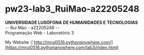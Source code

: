 # pw23-lab3_RuiMao-a22205248
<b>UNIVERSIDADE LUSÓFONA DE HUMANIDADES E TECNOLOGIAS</b><br>
-- Rui Mao - a22205248 --<br>
Programação Web - Laboratório 3
<br>

My Website :[ http://mrui0516.pythonanywhere.com/](https://mrui0516.pythonanywhere.com/lab3/index.html)
